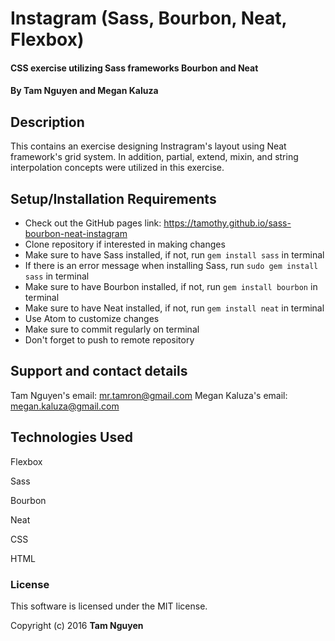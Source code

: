 # Instagram (Sass, Bourbon, Neat, Flexbox)

#### CSS exercise utilizing Sass frameworks Bourbon and Neat

#### By Tam Nguyen and Megan Kaluza

## Description

This contains an exercise designing Instragram's layout using Neat framework's grid system. In addition, partial, extend, mixin, and string interpolation concepts were utilized in this exercise.

## Setup/Installation Requirements

* Check out the GitHub pages link: https://tamothy.github.io/sass-bourbon-neat-instagram
* Clone repository if interested in making changes
* Make sure to have Sass installed, if not, run `gem install sass` in terminal
* If there is an error message when installing Sass, run `sudo gem install sass` in terminal
* Make sure to have Bourbon installed, if not, run `gem install bourbon` in terminal
* Make sure to have Neat installed, if not, run `gem install neat` in terminal
* Use Atom to customize changes
* Make sure to commit regularly on terminal
* Don't forget to push to remote repository

## Support and contact details

Tam Nguyen's email: mr.tamron@gmail.com
Megan Kaluza's email: megan.kaluza@gmail.com

## Technologies Used

Flexbox

Sass

Bourbon

Neat

CSS

HTML

### License

This software is licensed under the MIT license.

Copyright (c) 2016 **Tam Nguyen**
